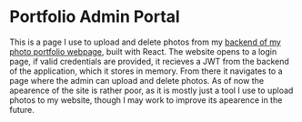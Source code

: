 # Portfolio Admin Portal
  This is a page I use to upload and delete photos from my <a href="https://github.com/RyanReedKnight/PortfolioBackend">backend of my photo portfolio webpage</a>, built with React.
The website opens to a login page, if valid credentials are provided, it recieves a JWT from the backend of the application, which it stores in memory.
From there it navigates to a page where the admin can upload and delete photos. As of now the apearence of the site is rather poor, as it is mostly just
a tool I use to upload photos to my website, though I may work to improve its apearence in the future.
